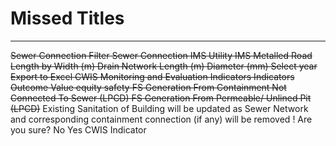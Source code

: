 # Missed Titles

---

~~Sewer Connection
Filter
Sewer Connection IMS
Utility IMS
Metalled
Road Length by Width (m)
Drain Network
Length (m)
Diameter (mm)
Select year
Export to Excel
CWIS Monitoring and Evaluation Indicators
Indicators
Outcome
Value
equity
safety
FS Generation From Containment Not Connected To Sewer (LPCD)
FS Generation From Permeable/ Unlined Pit (LPCD)~~
Existing Sanitation of Building will be updated as Sewer Network and corresponding containment connection (if any) will be removed !
Are you sure?
No
Yes
CWIS Indicator
